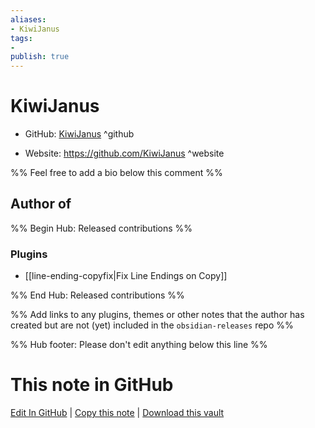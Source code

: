 ```yaml
---
aliases:
- KiwiJanus
tags:
- 
publish: true
---
```


# KiwiJanus

- GitHub: [KiwiJanus](https://github.com/KiwiJanus/) ^github
<!-- - Discord: `@` ^discord-->
- Website: <https://github.com/KiwiJanus> ^website
<!-- - [[Publish sites|Publish site]]: <https://> ^publish-->

%% Feel free to add a bio below this comment %%


## Author of

%% Begin Hub: Released contributions %%
### Plugins
- [[line-ending-copyfix|Fix Line Endings on Copy]]

%% End Hub: Released contributions %%

%% Add links to any plugins, themes or other notes that the author has created but are not (yet) included in the `obsidian-releases` repo %%

<!--
### Unlisted plugins
-->

<!--
### Others
-->

<!--
## Sponsor this author
-->

<!-- - [[GitHub sponsors]]: [Sponsor @KiwiJanus on GitHub Sponsors](https://github.com/sponsors/KiwiJanus) ^github-sponsor-->
<!-- - [[Buy me a coffee]]: <https://> ^buy-me-a-coffee-->
<!-- - [[PayPal]]: <https://> ^paypal-->
<!-- - [[Patreon]]: <https://> ^patreon-->

<!--
## Follow this author
-->

<!-- - [[YouTube Channels|On YouTube]]: <https://> ^youtube-->
<!-- - Twitter: <https://> ^twitter-->
<!-- - ... -->

%% Hub footer: Please don't edit anything below this line %%

# This note in GitHub

<span class="git-footer">[Edit In GitHub](https://github.dev/obsidian-community/obsidian-hub/blob/main/01%20-%20Community/People/KiwiJanus.md "git-hub-edit-note") | [Copy this note](https://raw.githubusercontent.com/obsidian-community/obsidian-hub/main/01%20-%20Community/People/KiwiJanus.md "git-hub-copy-note") | [Download this vault](https://github.com/obsidian-community/obsidian-hub/archive/refs/heads/main.zip "git-hub-download-vault") </span>
